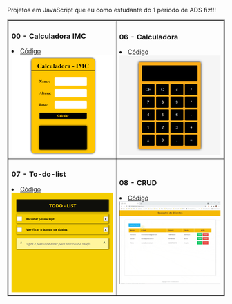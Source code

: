 Projetos em JavaScript que eu como estudante do 1 periodo de ADS fiz!!!

<table border="2">
  <tr>
    <td>
        <h3>00 - Calculadora IMC</h3>
        <li><a href="./00-imc/">Código</a></li>        
        <a href="https://enzupain.github.io/Projetos-JavaScript/calculadora-imc/"><img src="./img/00-imc.gif" width="250px"></a>
    </td>
      <td>
      <h3>06 - Calculadora</h3>
      <li><a href="./06-Calculadora/">Código</a></li>     
      <a href="https://enzupain.github.io/Projetos-JavaScript/calculadora-normal/"><img src="./img/06-Calculadora.gif" width="250px" ></a>
    </td>    
    
  </tr>
  

  <tr>
    <td>
      <h3>07 - To-do-list</h3>
      <li><a href="./07-todo-List/">Código</a></li>    
      <a href="https://enzupain.github.io/Projetos-JavaScript/to-do-list/"><img src="./img/07-todo-List.gif" width="250px" ></a>
    </td>
    <td>
      <h3>08 - CRUD</h3>
      <li><a href="./08-crud/">Código</a></li>
      <a href="https://enzupain.github.io/Projetos-JavaScript/crud-completo/"><img src="./img/08-crud.gif" width="250px" ></a>
    </td>
  </tr>
  
</table>